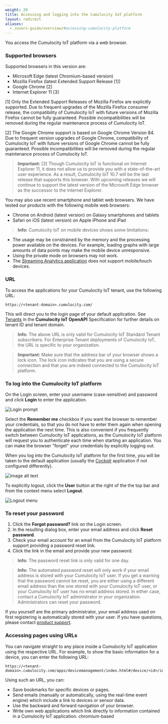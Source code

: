 ```yaml
---
weight: 20
title: Accessing and logging into the Cumulocity IoT platform
layout: redirect
aliases:
  - /users-guide/overview/#accessing-cumulocity-platform
---
```


You access the Cumulocity IoT platform via a web browser.

### Supported browsers

Supported browsers in this version are:

* Microsoft Edge (latest Chromium-based version)
* Mozilla Firefox (latest Extended Support Release [1])
* Google Chrome [2]
* Internet Explorer 11 [3]

[1] Only the Extended Support Releases of Mozilla Firefox are explicitly supported. Due to frequent upgrades of the Mozilla Firefox consumer release, the compatibility of Cumulocity IoT with future versions of Mozilla Firefox cannot be fully guaranteed. Possible incompatibilities will be removed during the regular maintenance process of Cumulocity IoT.

[2] The Google Chrome support is based on Google Chrome Version 84. Due to frequent version upgrades of Google Chrome, compatibility of Cumulocity IoT with future versions of Google Chrome cannot be fully guaranteed. Possible incompatibilities will be removed during the regular maintenance process of Cumulocity IoT.

>**Important:** [3] Though Cumulocity IoT is functional on Internet Explorer 11, it does not allow us to provide you with a state-of-the-art user experience. As a result, Cumulocity IoT 10.7 will be the last release that supports this browser. With upcoming releases we will continue to support the latest version of the Microsoft Edge browser as the successor to the Internet Explorer.

You may also use recent smartphone and tablet web browsers. We have tested our products with the following mobile web browsers:

* Chrome on Android (latest version) on Galaxy smartphones and tablets
* Safari on iOS (latest version) on Apple iPhone and iPad

>**Info:** Cumulocity IoT on mobile devices shows some limitations:
>
* The usage may be constrained by the memory and the processing power available on the devices. For example, loading graphs with large amounts of data points may make the mobile device unresponsive.
* Using the private mode on browsers may not work.
* The [Streaming Analytics application](/apama/overview-analytics/) does not support mobile/touch devices.

### URL

To access the applications for your Cumulocity IoT tenant, use the following URL:

```http
https://<tenant-domain>.cumulocity.com/
```

This will direct you to the login page of your default application. See [Tenants](https://cumulocity.com/api/#tag/Tenants) in the **Cumulocity IoT OpenAPI** Specification for further details on tenant ID and tenant domain.

>**Info:** The above URL is only valid for Cumulocity IoT Standard Tenant subscribers. For Enterprise Tenant deployments of Cumulocity IoT, the URL is specific to your organization.

> **Important:** Make sure that the address bar of your browser shows a lock icon. The lock icon indicates that you are using a secure connection and that you are indeed connected to the Cumulocity IoT platform.

### <a name="login"></a>To log into the Cumulocity IoT platform

On the Login screen, enter your username (case-sensitive) and password and click **Login** to enter the application.

<img src="/images/users-guide/getting-started/getting-started-login.png" alt="Login prompt">

Select the **Remember me** checkbox if you want the browser to remember your credentials, so that you do not have to enter them again when opening the application the next time. This is also convenient if you frequently switch between Cumulocity IoT applications, as the Cumulocity IoT platform will request you to authenticate each time when starting an application. You can make the browser "forget" your credentials by explicitly logging out.

When you log into the Cumulocity IoT platform for the first time, you will be taken to the default application (usually the [Cockpit](/users-guide/cockpit) application if not configured differently).

![image alt text](/images/users-guide/cockpit/cockpit-home-screen.png)

To explicitly logout, click the **User** button at the right of the the top bar and from the context menu select **Logout**.

<img src="/images/users-guide/getting-started/getting-started-logout.png" alt="Logout menu" style="max-width: 100%">

### <a name="reset-password"></a>To reset your password

1. Click the **Forgot password?** link on the Login screen.
2. In the resulting dialog box, enter your email address and click **Reset password**.
3. Check your email account for an email from the Cumulocity IoT platform support providing a password reset link.
4. Click the link in the email and provide your new password.

> **Info:** The password reset link is only valid for one day.

>**Info:** The automated password reset will only work if your email address is stored with your Cumulocity IoT user. If you get a warning that the password cannot be reset, you are either using a different email address than the one stored with your Cumulocity IoT user, or your Cumulocity IoT user has no email address stored. In either case, contact a Cumulocity IoT administrator in your organization. Administrators can reset your password.
>
If you yourself are the primary administrator, your email address used on first registering is automatically stored with your user. If you have questions, please contact [product support](/about-doc/contacting-support).

### <a name="URLs"></a>Accessing pages using URLs

You can navigate straight to any place inside a Cumulocity IoT application using the respective URL. For example, to show the basic information for a device, you can enter the following URL:

```http
https://<tenant-domain>.cumulocity.com/apps/devicemanagement/index.html#/device/<id>/info
```

Using such an URL, you can:

*   Save bookmarks for specific devices or pages.
*   Send emails (manually or automatically, using the real-time event engine) which include a link to devices or sensor data.
*   Use the backward and forward navigation of your browser.
*   Write own web applications which link directly to information contained in a Cumulocity IoT application.
chromium-based
